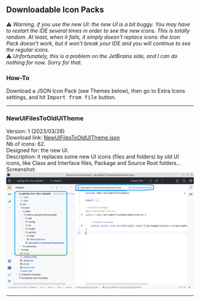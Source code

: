 ## Downloadable Icon Packs

:warning: *Warning, if you use the new UI: the new UI is a bit buggy. You may have to restart the IDE several times in order to see the new icons. This is totally random. At least, when it fails, it simply doesn't replace icons: the Icon Pack doesn't work, but it won't break your IDE and you will continue to see the regular icons.*  
:warning: *Unfortunately, this is a problem on the JetBrains side, and I can do nothing for now. Sorry for that.*

### How-To

Download a JSON Icon Pack (see Themes below), then go to Extra Icons settings, and hit <kbd>Import from file</kbd> button.

---

### NewUIFilesToOldUITheme

Version: 1 (2023/03/28)  
Download link: [NewUIFilesToOldUITheme.json](https://raw.githubusercontent.com/jonathanlermitage/intellij-extra-icons-plugin/master/themes/NewUIFilesToOldUITheme.json)  
Nb of icons: 62.    
Designed for: the new UI.  
Description: it replaces some new UI icons (files and folders) by old UI icons, like Class and Interface files, Package and Source Root folders...  
Screenshot:  
![NewUIFilesToOldUITheme Screenshot](media/NewUIFilesToOldUITheme.png)

---
